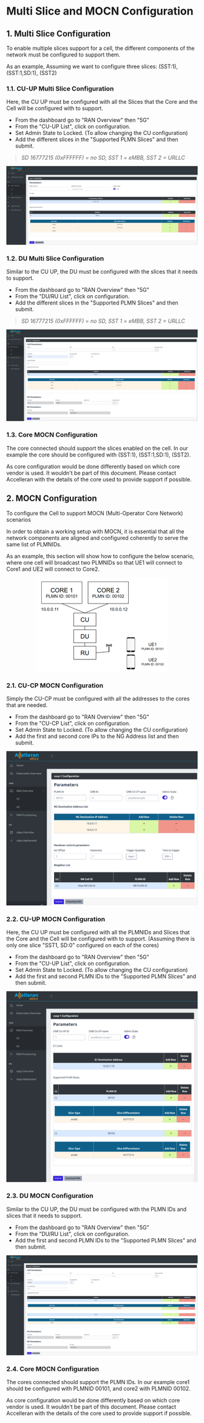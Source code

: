 
# Multi Slice and MOCN Configuration


## 1. Multi Slice Configuration

To enable multiple slices support for a cell, the different components of the network must be configured to support them.

As an example, Assuming we want to configure three slices: (SST:1), (SST:1,SD:1), (SST2)

### 1.1. CU-UP Multi Slice Configuration

Here, the CU UP must be configured with all the Slices that the Core and the Cell will be configured with to support.
- From the dashboard go to "RAN Overview" then "5G"
- From the "CU-UP List", click on configuration.
- Set Admin State to Locked. (To allow changing the CU configuration)
- Add the different slices in the "Supported PLMN Slices" and then submit.

>*SD 16777215 (0xFFFFFF) = no SD, SST 1 = eMBB, SST 2 = URLLC*

<p align="center">
  <img src="slicing_example_cu_up_config.png">
</p>

### 1.2. DU Multi Slice Configuration

Similar to the CU UP, the DU must be configured with the slices that it needs to support.
- From the dashboard go to "RAN Overview" then "5G"
- From the "DU/RU List", click on configuration.
- Add the different slices in the "Supported PLMN Slices" and then submit.

>*SD 16777215 (0xFFFFFF) = no SD, SST 1 = eMBB, SST 2 = URLLC*

<p align="center">
  <img src="slicing_example_du_config.png">
</p>

### 1.3. Core MOCN Configuration 

The core connected should support the slices enabled on the cell. In our example the core should be configured with (SST:1), (SST:1,SD:1), (SST2).

As core configuration would be done differently based on which core vendor is used. It wouldn't be part of this document. Please contact Accelleran with the details of the core used to provide support if possible. 

## 2. MOCN Configuration

To configure the Cell to support MOCN (Multi-Operator Core Network) scenarios 

In order to obtain a working setup with MOCN, it is essential that all the network components are aligned and configured coherently to serve the same list of PLMNIDs.

As an example, this section will show how to configure the below scenario, where one cell will broadcast two PLMNIDs so that UE1 will connect to Core1 and UE2 will connect to Core2.

<p align="center">
  <img width="346" height="248" src="mocn_example.png">
</p>

### 2.1. CU-CP MOCN Configuration

Simply the CU-CP must be configured with all the addresses to the cores that are needed.

- From the dashboard go to "RAN Overview" then "5G"
- From the "CU-CP List", click on configuration.
- Set Admin State to Locked. (To allow changing the CU configuration)
- Add the first and second core IPs to the NG Address list and then submit.

<p align="center">
  <img src="mocn_example_cu_cp_config.png">
</p>

### 2.2. CU-UP MOCN Configuration

Here, the CU UP must be configured with all the PLMNIDs and Slices that the Core and the Cell will be configured with to support.
(Assuming there is only one slice "SST1, SD:0" configured on each of the cores)
- From the dashboard go to "RAN Overview" then "5G"
- From the "CU-UP List", click on configuration.
- Set Admin State to Locked. (To allow changing the CU configuration)
- Add the first and second PLMN IDs to the "Supported PLMN Slices" and then submit.

<p align="center">
  <img src="mocn_example_cu_up_config.png">
</p>

### 2.3. DU MOCN Configuration 

Similar to the CU UP, the DU must be configured with the PLMN IDs and slices that it needs to support.
- From the dashboard go to "RAN Overview" then "5G"
- From the "DU/RU List", click on configuration.
- Add the first and second PLMN IDs to the "Supported PLMN Slices" and then submit.

<p align="center">
  <img src="mocn_example_du_config.png">
</p>

### 2.4. Core MOCN Configuration 

The cores connected should support the PLMN IDs. In our example core1 should be configured with PLMNID 00101, and core2 with PLMNID 00102. 

As core configuration would be done differently based on which core vendor is used. It wouldn't be part of this document. Please contact Accelleran with the details of the core used to provide support if possible. 
